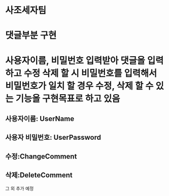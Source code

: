 # 사조세자팀 
# 댓글부분 구현
# 사용자이름, 비밀번호 입력받아 댓글을 입력하고 수정 삭제 할 시 비밀번호를 입력해서 비밀번호가 일치 할 경우 수정, 삭제 할 수 있는 기능을 구현목표로 하고 있음
## 사용자이름: UserName
## 사용자 비밀번호: UserPassword
## 수정:ChangeComment
## 삭제:DeleteComment
그 외 추가 예정

